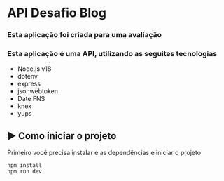 # API Desafio Blog

 ### Esta aplicação foi criada para uma avaliação

### Esta aplicação é uma API, utilizando as seguites tecnologias

- Node.js v18
 - dotenv
 - express
 - jsonwebtoken
 - Date FNS
 - knex
 - yups

## ▶ Como iniciar o projeto

Primeiro você precisa instalar e as dependências e iniciar o projeto

```shell
npm install 
npm run dev
```


